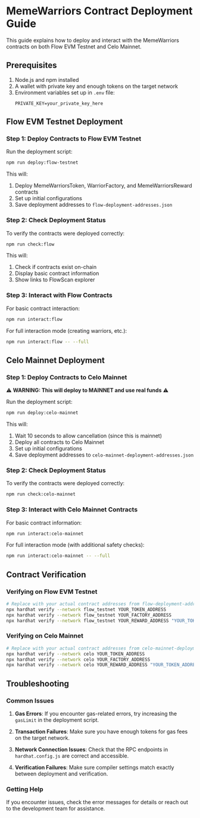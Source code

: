 # MemeWarriors Contract Deployment Guide

This guide explains how to deploy and interact with the MemeWarriors contracts on both Flow EVM Testnet and Celo Mainnet.

## Prerequisites

1. Node.js and npm installed
2. A wallet with private key and enough tokens on the target network
3. Environment variables set up in `.env` file:
   ```
   PRIVATE_KEY=your_private_key_here
   ```

## Flow EVM Testnet Deployment

### Step 1: Deploy Contracts to Flow EVM Testnet

Run the deployment script:

```bash
npm run deploy:flow-testnet
```

This will:
1. Deploy MemeWarriorsToken, WarriorFactory, and MemeWarriorsReward contracts
2. Set up initial configurations
3. Save deployment addresses to `flow-deployment-addresses.json`

### Step 2: Check Deployment Status

To verify the contracts were deployed correctly:

```bash
npm run check:flow
```

This will:
1. Check if contracts exist on-chain
2. Display basic contract information
3. Show links to FlowScan explorer

### Step 3: Interact with Flow Contracts

For basic contract interaction:

```bash
npm run interact:flow
```

For full interaction mode (creating warriors, etc.):

```bash
npm run interact:flow -- --full
```

## Celo Mainnet Deployment

### Step 1: Deploy Contracts to Celo Mainnet

⚠️ **WARNING: This will deploy to MAINNET and use real funds** ⚠️

Run the deployment script:

```bash
npm run deploy:celo-mainnet
```

This will:
1. Wait 10 seconds to allow cancellation (since this is mainnet)
2. Deploy all contracts to Celo Mainnet
3. Set up initial configurations
4. Save deployment addresses to `celo-mainnet-deployment-addresses.json`

### Step 2: Check Deployment Status

To verify the contracts were deployed correctly:

```bash
npm run check:celo-mainnet
```

### Step 3: Interact with Celo Mainnet Contracts

For basic contract information:

```bash
npm run interact:celo-mainnet
```

For full interaction mode (with additional safety checks):

```bash
npm run interact:celo-mainnet -- --full
```

## Contract Verification

### Verifying on Flow EVM Testnet

```bash
# Replace with your actual contract addresses from flow-deployment-addresses.json
npx hardhat verify --network flow_testnet YOUR_TOKEN_ADDRESS
npx hardhat verify --network flow_testnet YOUR_FACTORY_ADDRESS
npx hardhat verify --network flow_testnet YOUR_REWARD_ADDRESS "YOUR_TOKEN_ADDRESS"
```

### Verifying on Celo Mainnet

```bash
# Replace with your actual contract addresses from celo-mainnet-deployment-addresses.json
npx hardhat verify --network celo YOUR_TOKEN_ADDRESS
npx hardhat verify --network celo YOUR_FACTORY_ADDRESS
npx hardhat verify --network celo YOUR_REWARD_ADDRESS "YOUR_TOKEN_ADDRESS"
```

## Troubleshooting

### Common Issues

1. **Gas Errors**: If you encounter gas-related errors, try increasing the `gasLimit` in the deployment script.

2. **Transaction Failures**: Make sure you have enough tokens for gas fees on the target network.

3. **Network Connection Issues**: Check that the RPC endpoints in `hardhat.config.js` are correct and accessible.

4. **Verification Failures**: Make sure compiler settings match exactly between deployment and verification.

### Getting Help

If you encounter issues, check the error messages for details or reach out to the development team for assistance. 